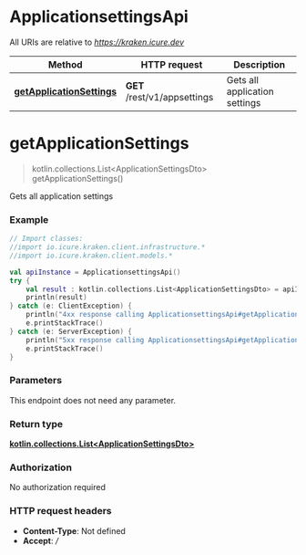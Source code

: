 # ApplicationsettingsApi

All URIs are relative to *https://kraken.icure.dev*

Method | HTTP request | Description
------------- | ------------- | -------------
[**getApplicationSettings**](ApplicationsettingsApi.md#getApplicationSettings) | **GET** /rest/v1/appsettings | Gets all application settings


<a name="getApplicationSettings"></a>
# **getApplicationSettings**
> kotlin.collections.List&lt;ApplicationSettingsDto&gt; getApplicationSettings()

Gets all application settings

### Example
```kotlin
// Import classes:
//import io.icure.kraken.client.infrastructure.*
//import io.icure.kraken.client.models.*

val apiInstance = ApplicationsettingsApi()
try {
    val result : kotlin.collections.List<ApplicationSettingsDto> = apiInstance.getApplicationSettings()
    println(result)
} catch (e: ClientException) {
    println("4xx response calling ApplicationsettingsApi#getApplicationSettings")
    e.printStackTrace()
} catch (e: ServerException) {
    println("5xx response calling ApplicationsettingsApi#getApplicationSettings")
    e.printStackTrace()
}
```

### Parameters
This endpoint does not need any parameter.

### Return type

[**kotlin.collections.List&lt;ApplicationSettingsDto&gt;**](ApplicationSettingsDto.md)

### Authorization

No authorization required

### HTTP request headers

 - **Content-Type**: Not defined
 - **Accept**: */*

